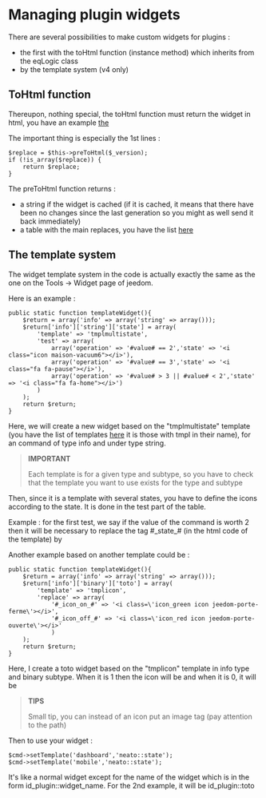 # Managing plugin widgets

There are several possibilities to make custom widgets for plugins :

- the first with the toHtml function (instance method) which inherits from the eqLogic class
- by the template system (v4 only)

## ToHtml function

Thereupon, nothing special, the toHtml function must return the widget in html, you have an example [the](https://github.com/jeedom/plugin-weather/blob/beta/core/class/weather.class.php#L647)

The important thing is especially the 1st lines :

````
$replace = $this->preToHtml($_version);
if (!is_array($replace)) {
	return $replace;
}
````

The preToHtml function returns :

- a string if the widget is cached (if it is cached, it means that there have been no changes since the last generation so you might as well send it back immediately)
- a table with the main replaces, you have the list [here](https://github.com/jeedom/core/blob/alpha/core/class/eqLogic.class.php#L663)

## The template system

The widget template system in the code is actually exactly the same as the one on the Tools -> Widget page of jeedom.

Here is an example :

````
public static function templateWidget(){
	$return = array('info' => array('string' => array()));
	$return['info']['string']['state'] = array(
		'template' => 'tmplmultistate',
		'test' => array(
			array('operation' => '#value# == 2','state' => '<i class="icon maison-vacuum6"></i>'),
			array('operation' => '#value# == 3','state' => '<i class="fa fa-pause"></i>'),
			array('operation' => '#value# > 3 || #value# < 2','state' => '<i class="fa fa-home"></i>')
		)
	);
	return $return;
}
````

Here, we will create a new widget based on the "tmplmultistate" template (you have the list of templates [here](https://github.com/jeedom/core/tree/alpha/core/template/dashboard) it is those with tmpl in their name), for an command of type info and under type string.

> **IMPORTANT**
>
> Each template is for a given type and subtype, so you have to check that the template you want to use exists for the type and subtype

Then, since it is a template with several states, you have to define the icons according to the state. It is done in the test part of the table.

Example : for the first test, we say if the value of the command is worth 2 then it will be necessary to replace the tag #\_state_# (in the html code of the template) by </i>

Another example based on another template could be :

````
public static function templateWidget(){
	$return = array('info' => array('string' => array()));
	$return['info']['binary']['toto'] = array(
		'template' => 'tmplicon',
		'replace' => array(
			'#_icon_on_#' => '<i class=\'icon_green icon jeedom-porte-ferme\'></i>',
			'#_icon_off_#' => '<i class=\'icon_red icon jeedom-porte-ouverte\'></i>'
			)
	);
	return $return;
}
````

Here, I create a toto widget based on the "tmplicon" template in info type and binary subtype. When it is 1 then the icon will be<i class='icon_green icon jeedom-porte-ferme'></i> and when it is 0, it will be </i>

>**TIPS**
>
> Small tip, you can instead of an icon put an image tag (pay attention to the path)

Then to use your widget :

````
$cmd->setTemplate('dashboard','neato::state');
$cmd->setTemplate('mobile','neato::state');
````

It's like a normal widget except for the name of the widget which is in the form id_plugin::widget_name. For the 2nd example, it will be id_plugin::toto


